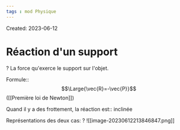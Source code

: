 ```yaml
---
tags : mod Physique
---
```

Created: 2023-06-12


   # Réaction d'un support
   ?
   La force qu'exerce le support sur l'objet.
   
   Formule::$$\Large{\vec{R}=-\vec{P}}$$ ([[Première loi de Newton]])

   
   Quand il y a des frottement, la réaction est:: inclinée
<!--SR:!2024-03-02,1,190-->

  Représentations des deux cas:
  ?
![[image-20230612213846847.png]]

